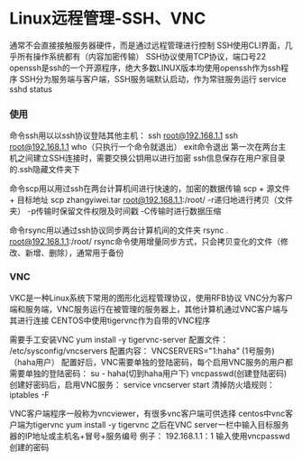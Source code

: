 # Linux远程管理-SSH、VNC
通常不会直接接触服务器硬件，而是通过远程管理进行控制
SSH使用CLI界面，几乎所有操作系统都有（内容加密传输）
SSH协议使用TCP协议，端口号22
openssh是ssh的一个开源程序，绝大多数LINUX版本均使用openssh作为ssh程序
SSH分为服务端与客户端，SSH服务端默认启动，作为常驻服务运行
service sshd status

### 使用
命令ssh用以以ssh协议登陆其他主机：
ssh root@192.168.1.1
ssh root@192.168.1.1 who（只执行一个命令就退出）
exit命令退出
第一次在两台主机之间建立SSH连接时，需要交换公钥用以进行加密
ssh信息保存在用户家目录的.ssh隐藏文件夹下

命令scp用以用过ssh在两台计算机间进行快速的，加密的数据传输
scp + 源文件 + 目标地址
scp zhangyiwei.tar root@192.168.1.1:/root/
-r递归地进行拷贝（文件夹）
-p传输时保留文件权限及时间戳
-C传输时进行数据压缩

命令rsync用以通过ssh协议同步两台计算机间的文件夹
rsync *.* root@192.168.1.1:/root/
rsync命令使用增量同步方式，只会拷贝变化的文件（修改、新增、删除），通常用于备份

### VNC
VKC是一种Linux系统下常用的图形化远程管理协议，使用RFB协议
VNC分为客户端和服务端，VNC服务运行在被管理的服务器上，其他计算机通过VNC客户端与其进行连接
CENTOS中使用tigervnc作为自带的VNC程序

需要手工安装VNC
yum install -y tigervnc-server
配置文件：
/etc/sysconfig/vncservers
配置内容：
VNCSERVERS="1:haha"
        (1号服务)（haha用户）
配置好后，VNC需要单独的登陆密码，每个启用VNC服务的用户都需要单独的登陆密码：
su - haha(切到haha用户下)
vncpasswd(创建登陆密码)
创建好密码后，启用VNC服务：
service vncserver start
清掉防火墙规则：
iptables -F

VNC客户端程序一般称为vncviewer，有很多vnc客户端可供选择
centos中vnc客户端为tigervnc
yum install -y tigervnc
之后在VNC server一栏中输入目标服务器的IP地址或主机名+冒号+服务编号
例子：
192.168.1.1：1
输入使用vncpasswd创建的密码